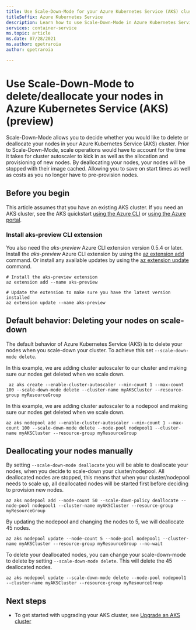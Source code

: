 ```yaml
---
title: Use Scale-Down-Mode for your Azure Kubernetes Service (AKS) cluster (preview)
titleSuffix: Azure Kubernetes Service
description: Learn how to use Scale-Down-Mode in Azure Kubernetes Service (AKS).
services: container-service
ms.topic: article
ms.date: 07/28/2021
ms.author: qpetraroia
author: qpetraroia

---
```


# Use Scale-Down-Mode to delete/deallocate your nodes in Azure Kubernetes Service (AKS) (preview)

Scale-Down-Mode allows you to decide whether you would like to delete or deallocate your nodes in your Azure Kubernetes Service (AKS) cluster. Prior to Scale-Down-Mode, scale operations would have to account for the time it takes for cluster autoscaler to kick in as well as the allocation and provisioning of new nodes. By deallocating your nodes, your nodes will be stopped with their image cached. Allowing you to save on start times as well as costs as you no longer have to pre-provision nodes.

## Before you begin

This article assumes that you have an existing AKS cluster. If you need an AKS cluster, see the AKS quickstart [using the Azure CLI][aks-quickstart-cli] or [using the Azure portal][aks-quickstart-portal].

### Install aks-preview CLI extension

You also need the *aks-preview* Azure CLI extension version 0.5.4 or later. Install the *aks-preview* Azure CLI extension by using the [az extension add][az-extension-add] command. Or install any available updates by using the [az extension update][az-extension-update] command.

```azurecli-interactive
# Install the aks-preview extension
az extension add --name aks-preview

# Update the extension to make sure you have the latest version installed
az extension update --name aks-preview
```

## Default behavior: Deleting your nodes on scale-down

The default behavior of Azure Kubernetes Service (AKS) is to delete your nodes when you scale-down your cluster. To achieve this set `--scale-down-mode delete`.

In this example, we are adding cluster autoscaler to our cluster and making sure our nodes get deleted when we scale down.

```azurecli-interactive
 az aks create --enable-cluster-autoscaler --min-count 1 --max-count 100 --scale-down-mode delete --cluster-name myAKSCluster --resource-group myResourceGroup
```

In this example, we are adding cluster autoscaler to a nodepool and making sure our nodes get deleted when we scale down.
```azurecli-interactive
az aks nodepool add --enable-cluster-autoscaler --min-count 1 --max-count 100 --scale-down-mode delete --node-pool nodepool1 --cluster-name myAKSCluster --resource-group myResourceGroup
```

## Deallocating your nodes manually

By setting `--scale-down-mode deallocate` you will be able to deallocate your nodes, when you decide to scale-down your cluster/nodepool. All deallocated nodes are stopped, this means that when your cluster/nodepool needs to scale up, all deallocated nodes will be started first before deciding to provision new nodes.

```azurecli-interactive
az aks nodepool add --node-count 50 --scale-down-policy deallocate --node-pool nodepool1 --cluster-name myAKSCluster --resource-group myResourceGroup
```

By updating the nodepool and changing the nodes to 5, we will deallocate 45 nodes.

```azurecli-interactive
az aks nodepool update --node-count 5 --node-pool nodepool1 --cluster-name myAKSCluster --resource-group myResourceGroup --no-wait
```

To delete your deallocated nodes, you can change your scale-down-mode to delete by setting `--scale-down-mode delete`. This will delete the 45 deallocated nodes.

```azurecli-interactive
az aks nodepool update --scale-down-mode delete --node-pool nodepool1 --cluster-name myAKSCluster --resource-group myResourceGroup
```

## Next steps

- To get started with upgrading your AKS cluster, see [Upgrade an AKS cluster][aks-upgrade]

<!-- LINKS - Internal -->
[aks-quickstart-cli]: kubernetes-walkthrough.md
[aks-quickstart-portal]: kubernetes-walkthrough-portal.md
[aks-support-policies]: support-policies.md
[aks-faq]: faq.md
[az-extension-add]: /cli/azure/extension#az_extension_add
[az-extension-update]: /cli/azure/extension#az_extension_update
[az-feature-list]: /cli/azure/feature#az_feature_list
[az-feature-register]: /cli/azure/feature#az_feature_register
[az-aks-install-cli]: /cli/azure/aks#az_aks_install_cli
[az-provider-register]: /cli/azure/provider#az_provider_register
[aks-upgrade]: upgrade-cluster.md
